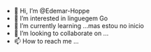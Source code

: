 - 👋 Hi, I’m @Edemar-Hoppe
- 👀 I’m interested in  linguegem Go
- 🌱 I’m currently learning ...mas estou no inicio
- 💞️ I’m looking to collaborate on ...
- 📫 How to reach me ...

<!---
Edemar-Hoppe/Edemar-Hoppe is a ✨ special ✨ repository because its `README.md` (this file) appears on your GitHub profile.
You can click the Preview link to take a look at your changes.
--->
